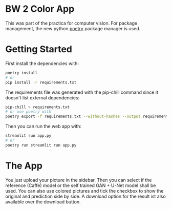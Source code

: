 # BW 2 Color App

This was part of the practica for computer vision.
For package management, the new python [poetry](https://python-poetry.org/) package manager is used.

# Getting Started

First install the dependencies with:

```bash
poetry install
# or
pip install -r requirements.txt
```

The requirements file was generated with the pip-chill command since it doesn't list external dependencies:

```bash
pip-chill > requirements.txt
# or use poetry with
poetry export -f requirements.txt --without-hashes --output requirements.txt
```

Then you can run the web app with:

```bash
streamlit run app.py
# or
poetry run streamlit run app.py
```

# The App

You just upload your picture in the sidebar. Then you can select if the reference (Caffe) model or the self trained GAN + U-Net model shall be used. You can also use colored pictures and tick the checkbox to show the original and prediction side by side. A download option for the result ist also available over the download button.
